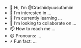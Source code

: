 - 👋 Hi, I’m @Crashiidyuusufamiin
- 👀 I’m interested in ...
- 🌱 I’m currently learning ...
- 💞️ I’m looking to collaborate on ...
- 📫 How to reach me ...
- 😄 Pronouns: ...
- ⚡ Fun fact: ...

<!---
Crashiidyuusufamiin/Crashiidyuusufamiin is a ✨ special ✨ repository because its `README.md` (this file) appears on your GitHub profile.
You can click the Preview link to take a look at your changes.
--->
